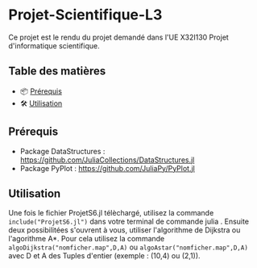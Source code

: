 # Projet-Scientifique-L3
Ce projet est le rendu du projet demandé dans l'UE X32I130 Projet d'informatique scientifique.

## Table des matières

- 📦 [Prérequis](#prérequis)
- 🛠️ [Utilisation](#utilisation)

## Prérequis

 - Package DataStructures : https://github.com/JuliaCollections/DataStructures.jl
 - Package PyPlot : https://github.com/JuliaPy/PyPlot.jl

## Utilisation

Une fois le fichier ProjetS6.jl télèchargé, utilisez la commande ``include("ProjetS6.jl")`` dans votre terminal de commande julia .
Ensuite deux possibilitées s'ouvrent à vous, utiliser l'algorithme de Dijkstra ou l'agorithme A*.
Pour cela utilisez la commande ``algoDijkstra("nomficher.map",D,A)``  ou ``algoAstar("nomficher.map",D,A)`` avec D et A des Tuples d'entier (exemple : (10,4) ou (2,1)).
